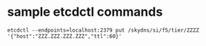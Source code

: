 # sample etcdctl commands
`etcdctl --endpoints=localhost:2379 put /skydns/si/f5/tier/ZZZZ '{"host":"ZZZ.ZZZ.ZZZ.ZZZ","ttl":60}'`
